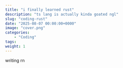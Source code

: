 ```yaml
---
title: "i finally learned rust"
description: "ts lang is actually kinda goated ngl"
slug: "coding-rust"
date: "2025-08-07 00:00:00+0000"
image: "cover.png"
categories:
    - "Coding"
tags: 
weight: 1
---
```


writing rn